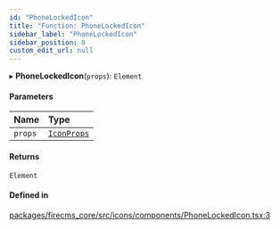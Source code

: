 ```yaml
---
id: "PhoneLockedIcon"
title: "Function: PhoneLockedIcon"
sidebar_label: "PhoneLockedIcon"
sidebar_position: 0
custom_edit_url: null
---
```


▸ **PhoneLockedIcon**(`props`): `Element`

#### Parameters

| Name | Type |
| :------ | :------ |
| `props` | [`IconProps`](../types/IconProps.md) |

#### Returns

`Element`

#### Defined in

[packages/firecms_core/src/icons/components/PhoneLockedIcon.tsx:3](https://github.com/FireCMSco/firecms/blob/d45f3739/packages/firecms_core/src/icons/components/PhoneLockedIcon.tsx#L3)
